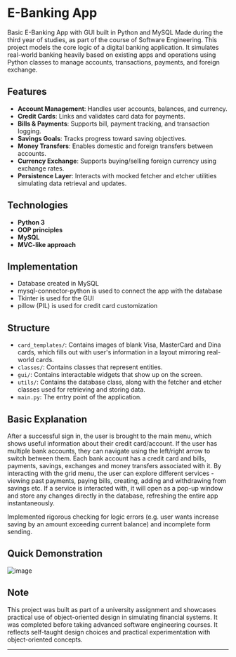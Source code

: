 # E-Banking App

Basic E-Banking App with GUI built in Python and MySQL
Made during the third year of studies, as part of the course of Software Engineering.
This project models the core logic of a digital banking application. It simulates real-world banking heavily based on existing apps and operations using Python classes to manage accounts, transactions, payments, and foreign exchange.

## Features

- **Account Management**: Handles user accounts, balances, and currency.
- **Credit Cards**: Links and validates card data for payments.
- **Bills & Payments**: Supports bill, payment tracking, and transaction logging.
- **Savings Goals**: Tracks progress toward saving objectives.
- **Money Transfers**: Enables domestic and foreign transfers between accounts.
- **Currency Exchange**: Supports buying/selling foreign currency using exchange rates.
- **Persistence Layer**: Interacts with mocked fetcher and etcher utilities simulating data retrieval and updates.

## Technologies

- **Python 3**
- **OOP principles**
- **MySQL**
- **MVC-like approach**

## Implementation

- Database created in MySQL
- mysql-connector-python is used to connect the app with the database
- Tkinter is used for the GUI
- pillow (PIL) is used for credit card customization

## Structure

- `card_templates/`: Contains images of blank Visa, MasterCard and Dina cards, which fills out with user's information in a layout mirroring real-world cards.
- `classes/`: Contains classes that represent entities.
- `gui/`: Contains interactable widgets that show up on the screen.
- `utils/`: Contains the database class, along with the fetcher and etcher classes used for retrieving and storing data.
- `main.py`: The entry point of the application.

## Basic Explanation

After a successful sign in, the user is brought to the main menu, which shows useful information about their credit card/account. If the user has multiple bank accounts, they can navigate using the left/right arrow to switch between them.
Each bank account has a credit card and bills, payments, savings, exchanges and money transfers associated with it.
By interacting with the grid menu, the user can explore different services - viewing past payments, paying bills, creating, adding and withdrawing from savings etc.
If a service is interacted with, it will open as a pop-up window and store any changes directly in the database, refreshing the entire app instantaneously.

Implemented rigorous checking for logic errors (e.g. user wants increase saving by an amount exceeding current balance) and incomplete form sending.

## Quick Demonstration

![image](https://i.imgur.com/a4lFpoe.gif)

## Note

This project was built as part of a university assignment and showcases practical use of object-oriented design in simulating financial systems. It was completed before taking advanced software engineering courses. It reflects self-taught design choices and practical experimentation with object-oriented concepts.

---

